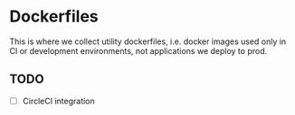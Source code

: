 # Dockerfiles

This is where we collect utility dockerfiles, i.e. docker images used only in CI
or development environments, not applications we deploy to prod.

## TODO

- [ ] CircleCI integration
